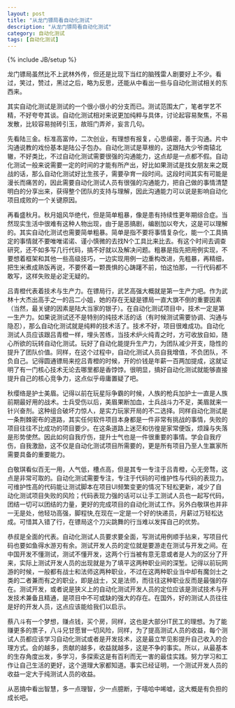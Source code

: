 ```yaml
---
layout: post
title: "从龙门镖局看自动化测试"
description: "从龙门镖局看自动化测试"
category: 自动化测试
tags: [自动化测试]
---
```

{% include JB/setup %}

龙门镖局虽然比不上武林外传，但还是比现下当红的脑残雷人剧要好上不少。看过，笑过，赞过，黑过之后，略为反思，还能从中看出一些与自动化测试相关的东西来。

其实自动化测试是测试的一个很小很小的分支而已。测试范围太广，笔者学艺不精，不好夸夸其谈。自动化测试相对来说更加纯粹与具体，讨论起容易聚焦，不易发散，比较容易抛砖引玉，故班门弄斧，妄言几句。

先看陆三金。标准高富帅，二次创业，有理想有报复，心思缜密，善于沟通。片中沟通说教的戏份基本是陆公子包办。自动化测试是草根的，这跟陆大少爷南辕北辙，不好类比，不过自动化测试需要很强的沟通能力，这点却是一点都不假。自动化测试一般来说需要一定的时间的才能有所产出，好比如果测试是找女朋友来之既战的话，那么自动化测试好比生孩子，需要孕育一段时间。这段时间其实有可能是漫长而痛苦的，因此需要自动化测试人员有很强的沟通能力，把自己做的事情清楚明白的分享出来，获得整个团队的支持与理解，因此沟通能力可以说是影响自动化项目成败的一个关键原因。

再看盛秋月。秋月姐风华绝代，但是简单粗暴，像是患有持续性更年期综合症。当然现实生活中很难有这种人物出现，由于是恶搞剧，编剧加以夸大，这是可以理解的。其实自动化测试也需要简单粗暴。简单是指不要将事情复杂化，能一个工具搞定的事情就不要唯唯诺诺、谨小慎微的去找N个工具比来比去。有这个时间去调查研究，还不如多写几行代码，搞不好就以及解决问题。粗暴是指先把用例实现，不要想着框架和其他一些高级技巧，一边实现用例一边重构改进，先粗暴，再精细，把生米煮成熟饭再说，不要怀着一颗畏惧的心踌躇不前，怕这怕那，一行代码都不敢写，这样失败是必定无疑的。

吕青橙代表着技术与生产力。在镖局行，武艺高强大概就是第一生产力吧。作为武林十大杰出高手之一的吕二小姐，她的存在无疑是镖局一直大旗不倒的重要因素（当然，最关键的因素是陆大当家的银子）。在自动化测试项目中，技术一定是第一生产力。如果说测试还不是特别的纯技术活的话（有时候测试需要协调、沟通与隐忍），那么自动化测试就是纯粹的技术活了。技术不好，项目很难成功。自动化测试人员应该跟吕青橙一样，埋头苦练，当技术炉火纯青之时，方可收放自如，随心所欲的玩转自动化测试。玩好了自动化能提升生产力，为团队减少开支，隐性的提升了团队价值。同样，在这个过程中，自动化测试人员自我增值，不负团队，不负自己。记得圆通镖局来挖吕青橙的时候，开的价钱是年薪一百两加提成，这就证明了有一门核心技术无论去哪里都是香饽饽。很明显，搞好自动化测试就能够直接提升自己的核心竞争力，这点似乎毋庸置疑了吧。

秋缨络是护士美眉。记得以前在玩星际争霸的时候，人族的枪兵加护士一直是人族前期最好用的战术。士兵受伤以后，美眉果断加血，士兵战斗力不足，美眉就来一针兴奋剂。这种组合破坏力惊人，是实力玩家开局的不二选择。同样自动化测试是一条荆棘密布的道路，其实任何软件项目本身都是一件非常有挑战的事情，失败的项目往往不比成功的项目要少。在这条道路上迷茫和彷徨是家常便饭，烦躁与失落是形势使然。因此如何自我疗伤，提升士气也是一件很重要的事情。学会自我疗伤，自我激励，这不仅是自动化测试项目所需要的，更是所有项目乃至人生赢家所需要具备的重要能力。

白敬琪看似百无一用，人气低，槽点高，但是其专一专注于吕青橙，心无旁骛，这点是非常可取的。自动化测试需要专注，专注于代码的可维护性与代码的表现力。可维护性高的代码能让测试脚本在项目UI频繁变更的情况下轻松更新，减少了自动化测试项目失败的风险；代码表现力强的话可以让手工测试人员也一起写代码，团结一切可以团结的力量，更好的完成项目的自动化测试工作。另外白敬琪也并非一无是处，他轻功高强，脚程快,在现在一定是一个好的快递员，月薪过万轻松达成。可惜其入错了行，在镖局这个刀尖跳舞的行当难以发挥自己的优势。

恭叔是全面的代表。自动化测试人员要求要全面，写测试用例顺手拈来，写项目代码也要如鱼得水游刃有余。测试开发人员的定位就是要游走在测试与开发之间。在中国开发不懂测试，测试不懂开发，这两个行当被有意无意或者是人为的区分了开来，实际上测试开发人员的出现就是为了填平这两种职业间的深堑。记得以前玩网游的时候，一般都有战士和法师这两种职业，不过在这两种职业当中却有魔剑士之类的二者兼而有之的职业，即是战士，又是法师，而往往这种职业反而是最强的存在。测试开发，或者说是狭义上的自动化测试开发人员的定位应该是测试技术与开发技术兼备且精通，是项目中不可或缺的强大的存在。在国外，好的测试人员往往是好的开发人员，这点应该能给我们以启示。

蔡八斗有一个梦想，赚点钱，买个房，同样，这也是大部分IT民工的理想。为了能赚更多的票子，八斗兄甘愿冒一切风险，同样，为了提高测试人员的收益，每个测试人员都应该学习自动化测试或者是开发技术，这是最立竿见影提升自己收入的合理方式。会的越多，贡献的越多，收益就越多，这是不争的事实。所以，从最基本的生存角度出发，多学习，多探索这是有百利而无一害的最佳实践。努力学习和工作让自己生活的更好，这个道理大家都知道。事实已经证明，一个测试开发人员的收益一定大于纯测试人员的收益。

从恶搞中看出智慧，多一点理智，少一点臆断，于嘻哈中唏嘘，这大概是有负担的成长吧。
